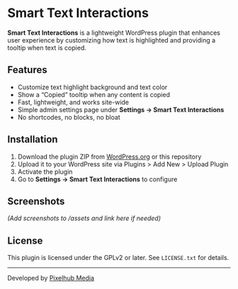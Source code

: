 # Smart Text Interactions

**Smart Text Interactions** is a lightweight WordPress plugin that enhances user experience by customizing how text is highlighted and providing a tooltip when text is copied.

## Features

- Customize text highlight background and text color
- Show a “Copied” tooltip when any content is copied
- Fast, lightweight, and works site-wide
- Simple admin settings page under **Settings → Smart Text Interactions**
- No shortcodes, no blocks, no bloat

## Installation

1. Download the plugin ZIP from [WordPress.org](https://wordpress.org/plugins/smart-text-interactions/) or this repository
2. Upload it to your WordPress site via Plugins > Add New > Upload Plugin
3. Activate the plugin
4. Go to **Settings → Smart Text Interactions** to configure

## Screenshots

_(Add screenshots to /assets and link here if needed)_

## License

This plugin is licensed under the GPLv2 or later. See `LICENSE.txt` for details.

---

Developed by [Pixelhub Media](https://pixelhubmedia.com)

